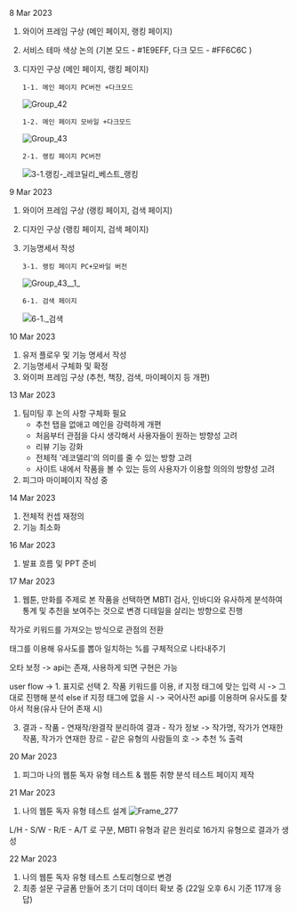 8 Mar 2023

1.  와이어 프레임 구상 (메인 페이지, 랭킹 페이지)

2.  서비스 테마 색상 논의 (기본 모드 - #1E9EFF, 다크 모드 - #FF6C6C )

3.  디자인 구상 (메인 페이지, 랭킹 페이지)

        1-1. 메인 페이지 PC버전 +다크모드

    ![Group_42](/uploads/84992c7ed7d058f5d49d1ad45955749e/Group_42.png)

        1-2. 메인 페이지 모바일 +다크모드

    ![Group_43](/uploads/890c4568029ff48ecd593e13285bdeb8/Group_43.png)

        2-1. 랭킹 페이지 PC버전

    ![3-1._랭킹_-_레코딜리_베스트_랭킹](/uploads/ef172ad40156255c28f21cd14dc5d6da/3-1._랭킹_-_레코딜리_베스트_랭킹.png)

9 Mar 2023

1.  와이어 프레임 구상 (랭킹 페이지, 검색 페이지)

2.  디자인 구상 (랭킹 페이지, 검색 페이지)

3.  기능명세서 작성

        3-1. 랭킹 페이지 PC+모바일 버전

    ![Group_43__1_](/uploads/a3e91d35e37165b1800d0d5cd1eaa4b5/Group_43__1_.png)

        6-1. 검색 페이지

    ![6-1._검색](/uploads/a4f77ce05203ffe39a17a6406fbb641a/6-1._검색.png)

10 Mar 2023

1. 유저 플로우 및 기능 명세서 작성
2. 기능명세서 구체화 및 확정
3. 와이퍼 프레임 구상 (추천, 책장, 검색, 마이페이지 등 개편)

13 Mar 2023

1. 팀미팅 후 논의 사항 구체화 필요
    - 추천 탭을 없애고 메인을 강력하게 개편
    - 처음부터 관점을 다시 생각해서 사용자들이 원하는 방향성 고려
    - 리뷰 기능 강화
    - 전체적 '레코델리'의 의미를 줄 수 있는 방향 고려
    - 사이트 내에서 작품을 볼 수 있는 등의 사용자가 이용할 의의의 방향성 고려
2. 피그마 마이페이지 작성 중

14 Mar 2023

1. 전체적 컨셉 재정의
2. 기능 최소화

16 Mar 2023

1. 발표 흐름 및 PPT 준비 

17 Mar 2023

1. 웹툰, 만화를 주제로 본 작품을 선택하면 MBTI 검사, 인바디와 유사하게 분석하여 통계 및 추천을 보여주는 것으로 변경
디테일을 살리는 방향으로 진행

작가로 키워드를 가져오는 방식으로 관점의 전환

태그를 이용해 유사도를 뽑아 일치하는 %를 구체적으로 나타내주기

오타 보정 -> api는 존재, 사용하게 되면 구현은 가능

user flow
-> 1. 표지로 선택 
   2. 작품 키워드를 이용,
        if 지정 태그에 맞는 입력 시 -> 그대로 진행해 분석
        else if 지정 태그에 없을 시 -> 국어사전 api를 이용하며 유사도를 찾아서 적용(유사 단어 존재 시)

   3. 결과
    - 작품
    - 연재작/완결작 분리하여 결과
    - 작가 정보 -> 작가명, 작가가 연재한 작품, 작가가 연재한 장르
    - 같은 유형의 사람들의 호 -> 추천 % 출력

20 Mar 2023

1. 피그마 나의 웹툰 독자 유형 테스트 & 웹툰 취향 분석 테스트 페이지 제작

21 Mar 2023

1. 나의 웹툰 독자 유형 테스트 설계
![Frame_277](/uploads/cc67ae3c753ff6f85fd5fa222e595401/Frame_277.png)

L/H - S/W - R/E - A/T 로 구분, MBTI 유형과 같은 원리로 16가지 유형으로 결과가 생성

22 Mar 2023

1. 나의 웹툰 독자 유형 테스트 스토리형으로 변경
2. 최종 설문 구글폼 만들어 초기 더미 데이터 확보 중 (22일 오후 6시 기준 117개 응답)
